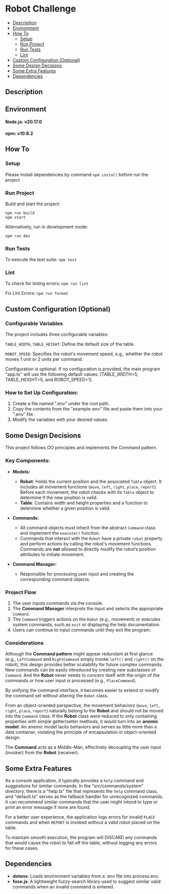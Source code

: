 # Robot Challenge

- [Description](#description)
- [Environment](#environment)
- [How To](#how-to)
  - [Setup](#setup)
  - [Run Project](#run-project)
  - [Run Tests](#run-tests)
  - [Lint](#lint)
- [Custom Configuration (Optional)](#custom-configuration-optional)
- [Some Design Decisions](#some-design-decisions)
- [Some Extra Features](#some-extra-features)
- [Dependencies](#dependencies)

## Description


## Environment

#### **Node.js**: v20.17.0

#### **npm**: v10.8.2


## How To

### Setup

Please Install dependencies by command `npm install` before run the project

### Run Project

Build and start the project:

```
npm run build
npm start
```

Alternatively, run in development mode:

```
npm run dev
```

### Run Tests

To execute the test suite: `npm test`

### Lint

To check for linting errors: `npm run lint`

Fix Lint Errors: `npm run format`

## Custom Configuration (Optional)

### Configurable Variables

The project includes three configurable variables:

`TABLE_WIDTH`, `TABLE_HEIGHT`: Define the default size of the table.

`ROBOT_SPEED`: Specifies the robot's movement speed, e.g., whether the robot moves 1 unit or 2 units per command.

Configuration is optional. If no configuration is provided, the main program "app.ts" will use the following default values: [TABLE_WIDTH=5, TABLE_HEIGHT=5, and ROBOT_SPEED=1].

### How to Set Up Configuration:

1. Create a file named ".env" under the root path.
2. Copy the contents from the "example-env" file and paste them into your ".env" file.
3. Modify the variables with your desired values.


## Some Design Decisions
This project follows OO principles and implements the Command pattern.

### Key Components:

- **Models:**
  - **Robot**: Holds the current position and the associated `Table` object. It includes all movement functions (`move`, `left`, `right`, `place`, `report`). Before each movement, the robot checks with its `Table` object to determine if the new position is valid.
  - **Table**: Contains width and height properties and a function to determine whether a given position is valid.

- **Commands:**
  - All command objects must inherit from the abstract `Command` class and implement the `execute()` function.
  - Commands that interact with the `Robot` have a private `robot` property and perform actions by calling the robot's movement functions. Commands are **not** allowed to directly modify the robot’s position attributes to initiate movement.

- **Command Manager:**
  - Responsible for processing user input and creating the corresponding command objects.

### Project Flow

1. The user inputs commands via the console.
2. The **Command Manager** interprets the input and selects the appropriate `Command`.
3. The `Command` triggers actions on the `Robot` (e.g., movement) or executes system commands, such as `exit` or displaying the help documentation.
4. Users can continue to input commands until they exit the program.

### Considerations

Although the **Command pattern** might appear redundant at first glance (e.g., `LeftCommand` and `RightCommand` simply invoke `left()` and `right()` on the robot), this design provides better scalability for future complex commands. New commands can be easily introduced by creating new subclasses of `Command`. And the **Robot** never needs to concern itself with the origin of the commands or how user input is processed (e.g., `PlaceCommand`).

By unifying the command interface, it becomes easier to extend or modify the command set without altering the `Robot` class.

From an object-oriented perspective, the movement behaviors (`move`, `left`, `right`, `place`, `report`) naturally belong to the **Robot** and should not be moved into the `Command` class. If the **Robot** class were reduced to only containing properties with simple getter/setter methods, it would turn into an **anemic model**. An anemic model lacks behaviors and serves as little more than a data container, violating the principle of encapsulation in object-oriented design.

The **Command** acts as a Middle-Man, effectively decoupling the user input (invoker) from the **Robot** (receiver).


## Some Extra Features
As a console application, it typically provides a `help` command and suggestions for similar commands. In the "src/commands/system" directory, there is a "help.ts" file that represents the `help` command class, and "default.ts" serves as the fallback handler for unrecognized commands. It can recommend similar commands that the user might intend to type or print an error message if none are found.

For a better user experience, the application logs errors for invalid `PLACE` commands and when `REPORT` is invoked without a valid robot placed on the table.

To maintain smooth execution, the program will DISCARD any commands that would cause the robot to fall off the table, without logging any errors for these cases.


## Dependencies

- **dotenv**: Loads environment variables from a .env file into process.env.
- **fuse.js**: A lightweight fuzzy-search library used to suggest similar valid commands when an invalid command is entered.



